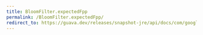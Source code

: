 ```yaml
---
title: BloomFilter.expectedFpp
permalink: /BloomFilter.expectedFpp/
redirect_to: https://guava.dev/releases/snapshot-jre/api/docs/com/google/common/hash/BloomFilter.html#expectedFpp--
---
```


